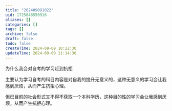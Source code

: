 ```yaml
---
title: "202409091022"
uid: 1725848550916
aliases: []
categories: []
tags: []
archive: false
draft: false
todo: false
createTime: 2024-09-09 10:22:30
updateTime: 2024-09-09 11:14:30
---
```


为什么我会对自考的学习赶到抗拒

主要认为学习自考的科目内容是对自我的提升无意义的，这种无意义的学习会让我感到厌烦，从而产生抗拒心理。

但已目前的社会形式又不得不获取一个本科学历，这种目的性的学习会让我感到厌烦，从而产生抗拒心理。
